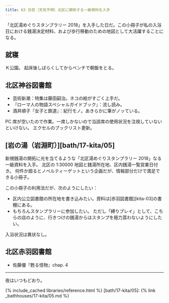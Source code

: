 ```yaml
---
title: 63 日目（天気不明）北区に関係する一級資料を入手
---
```


「北区湯めぐりスタンプラリー 2018」を入手した日だ。この小冊子が私の入浴日における銭湯決定材料、および歩行移動のための地図として大活躍することになる。

## 就寝

Ｋ公園。
起床後しばらくしてからベンチで朝飯をとる。

## 北区神谷図書館

* 芸術新潮：特集は藤田嗣治。ネコの絵がすごく上手だ。
* 『ローマ人の物語スペシャルガイドブック』：流し読み。
* 酒井順子『女子と鉄道』：紀行モノ。あきらかに筆がノッている。

PC 席が空いたので作業。一席しかないので当該席の使用状況を注視していないといけない。
エクセルのブックリスト更新。

## [岩の湯（岩淵町）][bath/17-kita/05]

新規銭湯の開拓に光を当てるような「北区湯めぐりスタンプラリー 2018」なる一級資料を入手。
北区の 1:30000 地図と銭湯所在地、区内銭湯一覧営業日付き。
何件か廻るとノベルティーゲットという企画だが、情報部分だけで満足できる小冊子。

この小冊子の利用法だが、次のようにしたい：

* 区内公立図書館の所在地を書き込みたい。資料は[赤羽図書館][kita-03]の書棚にある。
* もちろんスタンプラリーに参加したい。
  ただし「縛りプレイ」として、こちらの店のように、行きつけの銭湯からはスタンプを極力貰わないようにしたい。

入浴状況は異状なし。

## 北区赤羽図書館

* 佐藤優『甦る怪物』chap. 4

---

夜はいつもどおり。

{% include_cached libraries/reference.html %}
[bath/17-kita/05]: {% link _bathhouses/17-kita/05.md %}
